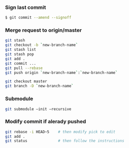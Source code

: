 ### Sign last commit 
```sh
$ git commit --amend --signoff
```
### Merge request to origin/master
```sh
git stash 
git checkout -b `new-branch-name`
git stash list 
git stash pop
git add .
git commit ...
git pull --rebase
git push origin `new-branch-name`:`new-branch-name`

git checkout master
git branch -D `new-branch-name`
```

### Submodule
```sh
git submodule —init —recursive
```

### Modify commit if alerady pushed 
```sh
git rebase -i HEAD~5    # then modify pick to edit
git add . 
git status              # then follow the instructions 
```
